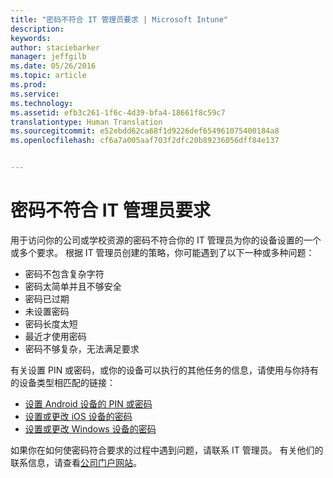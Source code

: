 ```yaml
---
title: "密码不符合 IT 管理员要求 | Microsoft Intune"
description: 
keywords: 
author: staciebarker
manager: jeffgilb
ms.date: 05/26/2016
ms.topic: article
ms.prod: 
ms.service: 
ms.technology: 
ms.assetid: efb3c261-1f6c-4d39-bfa4-18661f8c59c7
translationtype: Human Translation
ms.sourcegitcommit: e52ebdd62ca68f1d9226def654961075400184a8
ms.openlocfilehash: cf6a7a005aaf703f2dfc20b89236056dff84e137


---
```


# 密码不符合 IT 管理员要求

用于访问你的公司或学校资源的密码不符合你的 IT 管理员为你的设备设置的一个或多个要求。 根据 IT 管理员创建的策略，你可能遇到了以下一种或多种问题：

- 密码不包含复杂字符
- 密码太简单并且不够安全
- 密码已过期
- 未设置密码
- 密码长度太短
- 最近才使用密码
- 密码不够复杂，无法满足要求

有关设置 PIN 或密码，或你的设备可以执行的其他任务的信息，请使用与你持有的设备类型相匹配的链接：

- [设置 Android 设备的 PIN 或密码](set-your-pin-or-password-android.md)
- [设置或更改 iOS 设备的密码](set-or-change-your-passcode-ios.md)
- [设置或更改 Windows 设备的密码](set-or-change-your-password-windows.md)

如果你在如何使密码符合要求的过程中遇到问题，请联系 IT 管理员。 有关他们的联系信息，请查看[公司门户网站](http://portal.manage.microsoft.com)。


<!--HONumber=Jun16_HO4-->


